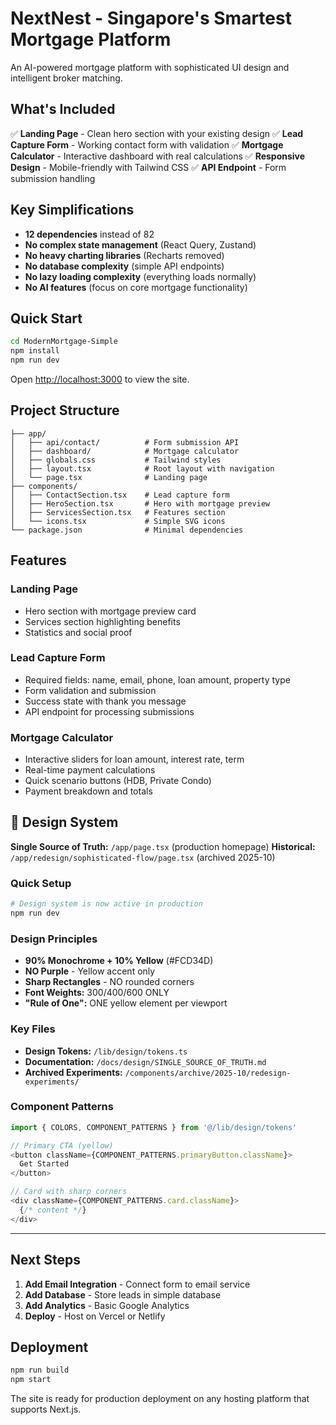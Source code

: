 # NextNest - Singapore's Smartest Mortgage Platform

An AI-powered mortgage platform with sophisticated UI design and intelligent broker matching.

## What's Included

✅ **Landing Page** - Clean hero section with your existing design
✅ **Lead Capture Form** - Working contact form with validation
✅ **Mortgage Calculator** - Interactive dashboard with real calculations
✅ **Responsive Design** - Mobile-friendly with Tailwind CSS
✅ **API Endpoint** - Form submission handling

## Key Simplifications

- **12 dependencies** instead of 82
- **No complex state management** (React Query, Zustand)
- **No heavy charting libraries** (Recharts removed)
- **No database complexity** (simple API endpoints)
- **No lazy loading complexity** (everything loads normally)
- **No AI features** (focus on core mortgage functionality)

## Quick Start

```bash
cd ModernMortgage-Simple
npm install
npm run dev
```

Open [http://localhost:3000](http://localhost:3000) to view the site.

## Project Structure

```
├── app/
│   ├── api/contact/          # Form submission API
│   ├── dashboard/            # Mortgage calculator
│   ├── globals.css           # Tailwind styles
│   ├── layout.tsx            # Root layout with navigation
│   └── page.tsx              # Landing page
├── components/
│   ├── ContactSection.tsx    # Lead capture form
│   ├── HeroSection.tsx       # Hero with mortgage preview
│   ├── ServicesSection.tsx   # Features section
│   └── icons.tsx             # Simple SVG icons
└── package.json              # Minimal dependencies
```

## Features

### Landing Page
- Hero section with mortgage preview card
- Services section highlighting benefits
- Statistics and social proof

### Lead Capture Form
- Required fields: name, email, phone, loan amount, property type
- Form validation and submission
- Success state with thank you message
- API endpoint for processing submissions

### Mortgage Calculator
- Interactive sliders for loan amount, interest rate, term
- Real-time payment calculations
- Quick scenario buttons (HDB, Private Condo)
- Payment breakdown and totals

## 🎨 Design System

**Single Source of Truth:** `/app/page.tsx` (production homepage)
**Historical:** `/app/redesign/sophisticated-flow/page.tsx` (archived 2025-10)

### Quick Setup
```bash
# Design system is now active in production
npm run dev
```

### Design Principles
- **90% Monochrome + 10% Yellow** (#FCD34D)
- **NO Purple** - Yellow accent only
- **Sharp Rectangles** - NO rounded corners
- **Font Weights:** 300/400/600 ONLY
- **"Rule of One":** ONE yellow element per viewport

### Key Files
- **Design Tokens:** `/lib/design/tokens.ts`
- **Documentation:** `/docs/design/SINGLE_SOURCE_OF_TRUTH.md`
- **Archived Experiments:** `/components/archive/2025-10/redesign-experiments/`

### Component Patterns
```typescript
import { COLORS, COMPONENT_PATTERNS } from '@/lib/design/tokens'

// Primary CTA (yellow)
<button className={COMPONENT_PATTERNS.primaryButton.className}>
  Get Started
</button>

// Card with sharp corners
<div className={COMPONENT_PATTERNS.card.className}>
  {/* content */}
</div>
```

---

## Next Steps

1. **Add Email Integration** - Connect form to email service
2. **Add Database** - Store leads in simple database
3. **Add Analytics** - Basic Google Analytics
4. **Deploy** - Host on Vercel or Netlify

## Deployment

```bash
npm run build
npm start
```

The site is ready for production deployment on any hosting platform that supports Next.js.

